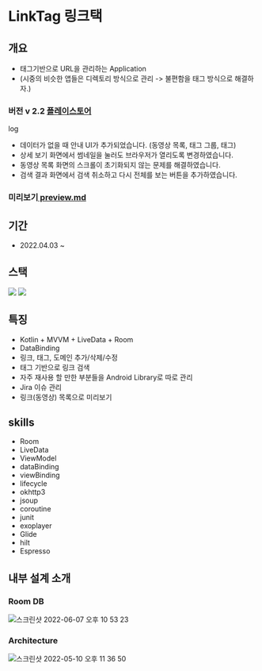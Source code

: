 # LinkTag 링크택
## 개요
- 태그기반으로 URL을 관리하는 Application
- (시중의 비슷한 앱들은 디렉토리 방식으로 관리 -> 불편함을 태그 방식으로 해결하자.)
### 버전 v 2.2  <a href ="https://play.google.com/store/apps/details?id=com.github.yeeun_yun97.toy.linksaver" target = "_blank" >플레이스토어</a> 
log
- 데이터가 없을 때 안내 UI가 추가되었습니다. (동영상 목록, 태그 그룹, 태그)
- 상세 보기 화면에서 썸네일을 눌러도 브라우저가 열리도록 변경하였습니다.
- 동영상 목록 화면의 스크롤이 초기화되지 않는 문제를 해결하였습니다.
- 검색 결과 화면에서 검색 취소하고 다시 전체를 보는 버튼을 추가하였습니다.
### 미리보기<a href ="https://github.com/yeeun-yun97/Toy_LinkSaver/blob/main/preview.md"> preview.md </a>


## 기간
- 2022.04.03 ~

## 스택
<img src="https://img.shields.io/badge/Android-3DDC84?style=flat-square&logo=Android&logoColor=black"/> <img src="https://img.shields.io/badge/Kotlin-7F52FF?style=flat-square&logo=Kotlin&logoColor=black"/> 

## 특징
- Kotlin + MVVM + LiveData + Room
- DataBinding
- 링크, 태그, 도메인 추가/삭제/수정
- 태그 기반으로 링크 검색
- 자주 재사용 할 만한 부분들을 Android Library로 따로 관리
- Jira 이슈 관리
- 링크(동영상) 목록으로 미리보기

## skills
- Room
- LiveData
- ViewModel
- dataBinding
- viewBinding
- lifecycle
- okhttp3 
- jsoup
- coroutine
- junit
- exoplayer
- Glide
- hilt
- Espresso

## 내부 설계 소개
### Room DB
![스크린샷 2022-06-07 오후 10 53 23](https://user-images.githubusercontent.com/60867063/172397898-da21ace0-6b60-4d36-ad4b-b2351ae73447.png)

### Architecture
![스크린샷 2022-05-10 오후 11 36 50](https://user-images.githubusercontent.com/60867063/167654673-62be891a-7719-4ea7-a357-83caaa173618.png)    

